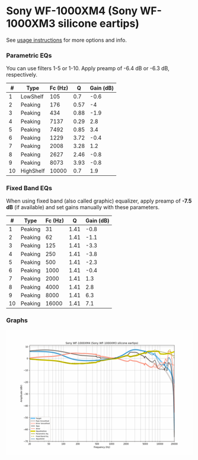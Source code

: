 # Sony WF-1000XM4 (Sony WF-1000XM3 silicone eartips)
See [usage instructions](https://github.com/jaakkopasanen/AutoEq#usage) for more options and info.

### Parametric EQs
You can use filters 1-5 or 1-10. Apply preamp of -6.4 dB or -6.3 dB, respectively.

|   # | Type      |   Fc (Hz) |    Q |   Gain (dB) |
|-----|-----------|-----------|------|-------------|
|   1 | LowShelf  |       105 | 0.7  |        -0.6 |
|   2 | Peaking   |       176 | 0.57 |        -4   |
|   3 | Peaking   |       434 | 0.88 |        -1.9 |
|   4 | Peaking   |      7137 | 0.29 |         2.8 |
|   5 | Peaking   |      7492 | 0.85 |         3.4 |
|   6 | Peaking   |      1229 | 3.72 |        -0.4 |
|   7 | Peaking   |      2008 | 3.28 |         1.2 |
|   8 | Peaking   |      2627 | 2.46 |        -0.8 |
|   9 | Peaking   |      8073 | 3.93 |        -0.8 |
|  10 | HighShelf |     10000 | 0.7  |         1.9 |

### Fixed Band EQs
When using fixed band (also called graphic) equalizer, apply preamp of **-7.5 dB** (if available) and set gains manually with these parameters.

|   # | Type    |   Fc (Hz) |    Q |   Gain (dB) |
|-----|---------|-----------|------|-------------|
|   1 | Peaking |        31 | 1.41 |        -0.8 |
|   2 | Peaking |        62 | 1.41 |        -1.1 |
|   3 | Peaking |       125 | 1.41 |        -3.3 |
|   4 | Peaking |       250 | 1.41 |        -3.8 |
|   5 | Peaking |       500 | 1.41 |        -2.3 |
|   6 | Peaking |      1000 | 1.41 |        -0.4 |
|   7 | Peaking |      2000 | 1.41 |         1.3 |
|   8 | Peaking |      4000 | 1.41 |         2.8 |
|   9 | Peaking |      8000 | 1.41 |         6.3 |
|  10 | Peaking |     16000 | 1.41 |         7.1 |

### Graphs
![](./Sony%20WF-1000XM4%20(Sony%20WF-1000XM3%20silicone%20eartips).png)
